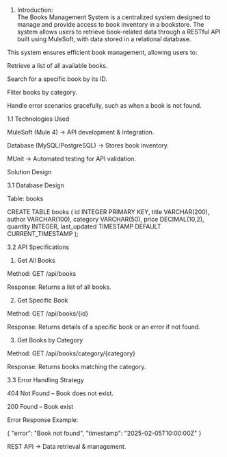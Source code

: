 1. Introduction:  
The Books Management System is a centralized system designed to manage and provide access to book inventory in a bookstore. The system allows users to retrieve book-related data through a RESTful API built using MuleSoft, with data stored in a relational database. 

This system ensures efficient book management, allowing users to: 

Retrieve a list of all available books. 

Search for a specific book by its ID. 

Filter books by category. 

Handle error scenarios gracefully, such as when a book is not found. 

 

1.1 Technologies Used 

MuleSoft (Mule 4) → API development & integration. 

Database (MySQL/PostgreSQL) → Stores book inventory. 

MUnit → Automated testing for API validation. 

Solution Design 

3.1  Database Design 

Table: books 

 CREATE TABLE books ( 
    id INTEGER PRIMARY KEY, 
    title VARCHAR(200), 
    author VARCHAR(100), 
    category VARCHAR(50), 
    price DECIMAL(10,2), 
    quantity INTEGER, 
    last_updated TIMESTAMP DEFAULT CURRENT_TIMESTAMP 
); 
 

 

3.2  API Specifications 

1. Get All Books 

Method: GET /api/books 

Response: Returns a list of all books. 

2. Get Specific Book 

Method: GET /api/books/{id} 

Response: Returns details of a specific book or an error if not found. 

3. Get Books by Category 

Method: GET /api/books/category/{category} 

Response: Returns books matching the category. 

 

3.3 Error Handling Strategy 

404 Not Found – Book does not exist. 

200 Found – Book exist 

 

Error Response Example: 

{ 
    "error": "Book not found", 
    "timestamp": "2025-02-05T10:00:00Z" 
} 

 

 
 

 

 

 

 
REST API → Data retrieval & management. 
